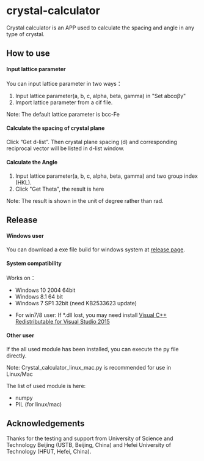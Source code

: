 # crystal-calculator
Crystal calculator is an APP used to calculate the spacing and angle in any type of crystal.

## How to use

#### Input lattice parameter

You can input lattice parameter in two ways：
1.  Input lattice parameter(a, b, c, alpha, beta, gamma) in "Set abcαβγ"
2.  Import lattice parameter from a cif file.

Note: The default lattice parameter is bcc-Fe

#### Calculate the spacing of crystal plane
Click “Get d-list”. Then crystal plane spacing (d) and corresponding reciprocal vector will be listed in d-list window.

#### Calculate the Angle
1. Input lattice parameter(a, b, c, alpha, beta, gamma) and two group index (HKL).
2. Click "Get Theta", the result is here

Note: The result is shown in the unit of degree rather than rad.

## Release

#### Windows user
You can download a exe file build for windows system at [release page](https://github.com/liingdujun-mmtq/crystal-calculator/releases/tag/release).

#### System compatibility
Works on：
+ Windows 10 2004 64bit
+ Windows 8.1 64 bit
+ Windows 7 SP1 32bit (need KB2533623 update)

* For win7/8 user: If *.dll lost, you may need install [Visual C++ Redistributable for Visual Studio 2015](https://www.microsoft.com/en-us/download/details.aspx?id=48145)

#### Other user
If the all used module has been installed, you can execute the py file directly.

Note: Crystal_calculator_linux_mac.py is recommended for use in Linux/Mac 

The list of used module is here:
* numpy
* PIL (for linux/mac)

## Acknowledgements
Thanks for the testing and support from University of Science and Technology Beijing (USTB, Beijing, China) and Hefei University of Technology (HFUT, Hefei, China).
